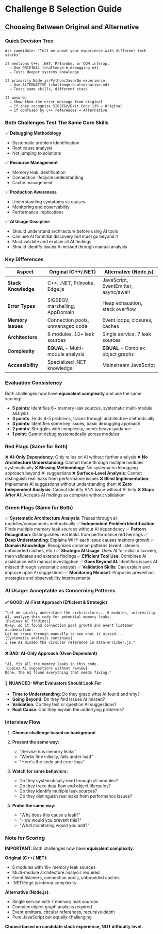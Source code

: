 # Challenge B Selection Guide
## Choosing Between Original and Alternative

### Quick Decision Tree

```
Ask candidate: "Tell me about your experience with different tech stacks"

If mentions C++, .NET, P/Invoke, or COM interop:
  → Use ORIGINAL (challenge-b-debugging.md)
  → Tests deeper systems knowledge
  
If primarily Node.js/Python/Java/Go experience:
  → Use ALTERNATIVE (challenge-b-alternative.md)  
  → Tests same skills, different stack

If unsure:
  → Show them the error message from original
  → If they recognize SIGSEGV/Exit Code 139 → Original
  → If confused by C++ references → Alternative
```

### Both Challenges Test The Same Core Skills

✅ **Debugging Methodology**
- Systematic problem identification
- Root cause analysis
- Not jumping to solutions

✅ **Resource Management**
- Memory leak identification
- Connection lifecycle understanding
- Cache management

✅ **Production Awareness**
- Understanding symptoms vs causes
- Monitoring and observability
- Performance implications

✅ **AI Usage Discipline**
- Should understand architecture before using AI tools
- Can use AI for initial discovery but must go beyond it
- Must validate and explain all AI findings
- Should identify issues AI missed through manual analysis

### Key Differences

| Aspect | Original (C++/.NET) | Alternative (Node.js) |
|--------|---------------------|----------------------|
| **Stack Knowledge** | C++, .NET, P/Invoke, Edge.js | JavaScript, EventEmitter, async/await |
| **Error Types** | SIGSEGV, marshalling, AppDomain | Heap exhaustion, stack overflow |
| **Memory Issues** | Connection pools, unmanaged code | Event loops, closures, caches |
| **Architecture** | 6 modules, 10+ leak sources | Single service, 7 leak sources |
| **Complexity** | **EQUAL** - Multi-module analysis | **EQUAL** - Complex object graphs |
| **Accessibility** | Specialized .NET knowledge | Mainstream JavaScript |

### Evaluation Consistency

Both challenges now have **equivalent complexity** and use the same scoring:
- **5 points**: Identifies 6+ memory leak sources, systematic multi-module analysis
- **4 points**: Finds 4-5 problems, traces through architecture methodically
- **3 points**: Identifies some key issues, basic debugging approach
- **2 points**: Struggles with complexity, needs heavy guidance
- **1 point**: Cannot debug systematically across modules

### Red Flags (Same for Both)

❌ **AI-Only Dependency**: Only relies on AI without further analysis
❌ **No Architecture Understanding**: Cannot trace through multiple modules systematically
❌ **Missing Methodology**: No systematic debugging approach beyond AI suggestions
❌ **Surface-Level Analysis**: Cannot distinguish real leaks from performance issues
❌ **Blind Implementation**: Implements AI suggestions without understanding them
❌ **Zero Independent Analysis**: Cannot identify ANY issue without AI help
❌ **Stops After AI**: Accepts AI findings as complete without validation

### Green Flags (Same for Both)

✅ **Systematic Architecture Analysis**: Traces through all modules/components methodically
✅ **Independent Problem Identification**: Finds multiple memory leak sources without AI dependency
✅ **Pattern Recognition**: Distinguishes real leaks from performance red herrings
✅ **Deep Understanding**: Explains WHY each issue causes memory growth
✅ **Domain Knowledge**: Recognizes common patterns (event listeners, unbounded caches, etc.)
✅ **Strategic AI Usage**: Uses AI for initial discovery, then validates and extends findings
✅ **Efficient Tool Use**: Combines AI assistance with manual investigation
✅ **Goes Beyond AI**: Identifies issues AI missed through systematic analysis
✅ **Validation Skills**: Can explain and improve upon AI suggestions
✅ **Monitoring Mindset**: Proposes prevention strategies and observability improvements

### AI Usage: Acceptable vs Concerning Patterns

#### ✅ **GOOD: AI-First Approach (Efficient & Strategic)**
```
"Let me quickly understand the architecture... 6 modules, interesting.
AI, analyze this code for potential memory leaks.
[Reviews AI findings]
Okay, so it found connection pool growth and event listener accumulation.
Let me trace through manually to see what it missed...
[Systematic analysis continues]
I see AI missed the circular reference in data-enricher.js."
```

#### ❌ **BAD: AI-Only Approach (Over-Dependent)**
```
"AI, fix all the memory leaks in this code.
[Copies AI suggestions without review]
Done, the AI found everything that needs fixing."
```

#### 🤔 **NUANCED: What Evaluators Should Look For**
- **Time to Understanding**: Do they grasp what AI found and why?
- **Going Beyond**: Do they find issues AI missed?
- **Validation**: Do they test or question AI suggestions?
- **Root Cause**: Can they explain the underlying problems?

### Interview Flow

1. **Choose challenge based on background**
2. **Present the same way:**
   - "Service has memory leaks"
   - "Works fine initially, fails under load"
   - "Here's the code and error logs"

3. **Watch for same behaviors:**
   - Do they systematically read through all modules?
   - Do they trace data flow and object lifecycles?
   - Do they identify multiple leak sources?
   - Do they distinguish real leaks from performance issues?

4. **Probe the same way:**
   - "Why does this cause a leak?"
   - "How would you prevent this?"
   - "What monitoring would you add?"

### Note for Scoring

**IMPORTANT**: Both challenges now have **equivalent complexity**:

**Original (C++/.NET)**:
- 6 modules with 10+ memory leak sources
- Multi-module architecture analysis required
- Event listeners, connection pools, unbounded caches
- .NET/Edge.js interop complexity

**Alternative (Node.js)**:
- Single service with 7 memory leak sources
- Complex object graph analysis required
- Event emitters, circular references, recursive depth
- Pure JavaScript but equally challenging

**Choose based on candidate stack experience, NOT difficulty level.**

